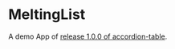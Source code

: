 # MeltingList

A demo App of [release 1.0.0 of accordion-table](https://github.com/nashysolutions/accordion-table/releases/tag/1.0.0).
